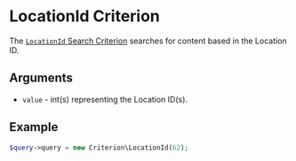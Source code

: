 # LocationId Criterion

The [`LocationId` Search Criterion](https://github.com/ezsystems/ezplatform-kernel/blob/v1.0.0/eZ/Publish/API/Repository/Values/Content/Query/Criterion/LocationId.php)
searches for content based in the Location ID.

## Arguments

- `value` - int(s) representing the Location ID(s).

## Example

``` php
$query->query = new Criterion\LocationId(62);
```

